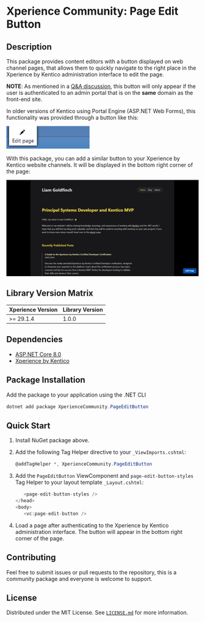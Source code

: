 ﻿# Xperience Community: Page Edit Button

## Description

This package provides content editors with a button displayed on web channel pages, that allows them to quickly navigate to the right place in the Xperience by Kentico administration interface to edit the page.

**NOTE**: As mentioned in a [Q&A discussion](https://community.kentico.com/q-and-a/q/check-website-visitor-is-authenticated-in-admin-site-16a9ba36#answer_d001c14a11184f55babb1807bb48b5c5), this button will only appear if the user is authenticated to an admin portal that is on the **same** domain as the front-end site.

In older versions of Kentico using Portal Engine (ASP.NET Web Forms), this functionality was provided through a button like this:

![Portal Engine Page Edit Button](src/images/portal-engine-edit-page.png)

With this package, you can add a similar button to your Xperience by Kentico website channels. It will be displayed in the bottom right corner of the page:


![Xperience by Kentico Page Edit Button](src/images/new-edit-page.png)

## Library Version Matrix

| Xperience Version | Library Version |
| ----------------- | --------------- |
| >= 29.1.4         | 1.0.0           |

## Dependencies

- [ASP.NET Core 8.0](https://dotnet.microsoft.com/en-us/download)
- [Xperience by Kentico](https://docs.xperience.io/xp/changelog)

## Package Installation

Add the package to your application using the .NET CLI

```powershell
dotnet add package XperienceCommunity.PageEditButton
```

## Quick Start

1. Install NuGet package above.

1. Add the following Tag Helper directive to your `_ViewImports.cshtml`:

   ```csharp
   @addTagHelper *, XperienceCommunity.PageEditButton
   ```
    
1. Add the `PageEditButton` ViewComponent and `page-edit-button-styles` Tag Helper to your layout template `_Layout.cshtml`:

   ```csharp
      <page-edit-button-styles />
   </head>
   <body>
      <vc:page-edit-button />
   ```    

1. Load a page after authenticating to the Xperience by Kentico administration interface. The button will appear in the bottom right corner of the page.

## Contributing

Feel free to submit issues or pull requests to the repository, this is a community package and everyone is welcome to support.

## License

Distributed under the MIT License. See [`LICENSE.md`](LICENSE.md) for more information.